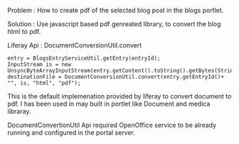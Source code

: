 Problem : How to create pdf of the selected blog post in the blogs portlet.

Solution : Use javascript based pdf genreated library, to convert the blog html to pdf.

Liferay Api : DocumentConversionUtil.convert

```
entry = BlogsEntryServiceUtil.getEntry(entryId);
InputStream is = new UnsyncByteArrayInputStream(entry.getContent().toString().getBytes(StringPool.UTF8));
destinationFile = DocumentConversionUtil.convert(entry.getEntryId()+ "", is, "html", "pdf");
```

This is the default implemenation provided by liferay to convert document to pdf. I has been used in may built
in portlet like Document and medica libraray.

DocumentConvertionUtil Api required OpenOffice service to be already running and configured in the portal server.
